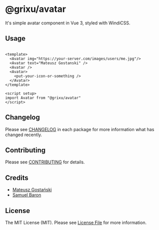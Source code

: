 # @grixu/avatar

It's simple avatar component in Vue 3, styled with WindiCSS.

## Usage

```vue

<template>
  <Avatar img="https://your-server.com/images/users/me.jpg"/>
  <Avatar text="Mateusz Gostanski" />
  <Avatar />
  <Avatar>
    <put-your-icon-or-something />
  </Avatar>
</template>

<script setup>
import Avatar from "@grixu/avatar"
</script>
```

## Changelog

Please see [CHANGELOG](CHANGELOG.md) in each package for more information what has changed recently.

## Contributing

Please see [CONTRIBUTING](../../CONTRIBUTING.md) for details.

## Credits

- [Mateusz Gostański](https://github.com/grixu)
- [Samuel Baron](https://github.com/samuelbaron)

## License

The MIT License (MIT). Please see [License File](../../LICENSE.md) for more information.
